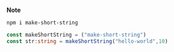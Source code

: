 **Note**
```
npm i make-short-string
```


```typescript
const makeShortString = ("make-short-string")
const str:string = makeShortString("hello-world",10)
```
